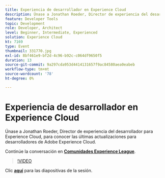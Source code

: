 ```yaml
---
title: Experiencia de desarrollador en Experience Cloud
description: Únase a Jonathan Roeder, Director de experiencia del desarrollador para Experience Cloud, para conocer las últimas actualizaciones para desarrolladores de Adobe Experience Cloud. Esta sesión se entregó como parte del evento de contenido de Adobe Developers Live.
feature: Developer Tools
topic: Development
role: Developer, Architect
level: Beginner, Intermediate, Experienced
solution: Experience Cloud
kt: 7169
type: Event
thumbnail: 331770.jpg
exl-id: 8bf461e9-bf2d-4c96-b92c-c064df9650f5
duration: 13
source-git-commit: 9a297cda953d4414131657f9ac84580aea0eabeb
workflow-type: tm+mt
source-wordcount: '78'
ht-degree: 0%

---
```


# Experiencia de desarrollador en Experience Cloud

Únase a Jonathan Roeder, Director de experiencia del desarrollador para Experience Cloud, para conocer las últimas actualizaciones para desarrolladores de Adobe Experience Cloud.

Continúe la conversación en **[Comunidades Experience League](https://adobe.ly/36Yd3v6)**.

>[!VIDEO](https://video.tv.adobe.com/v/331770/?quality=12&learn=on&hidetitle=true)

Clic **[aquí](/help/adobe-developers-live/assets/developer-experience.pdf)** para las diapositivas de la sesión.
